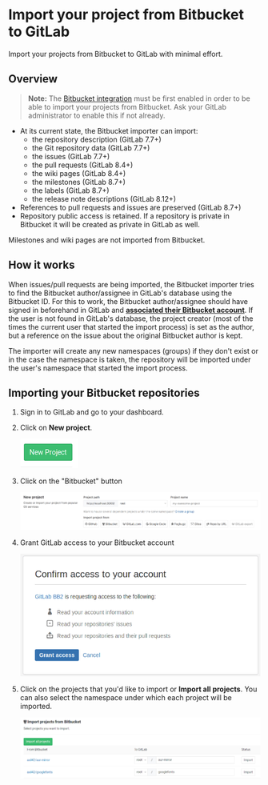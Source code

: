 # Import your project from Bitbucket to GitLab

Import your projects from Bitbucket to GitLab with minimal effort.

## Overview

>**Note:**
The [Bitbucket integration][bb-import] must be first enabled in order to be
able to import your projects from Bitbucket. Ask your GitLab administrator
to enable this if not already.

- At its current state, the Bitbucket importer can import:
  - the repository description (GitLab 7.7+)
  - the Git repository data (GitLab 7.7+)
  - the issues (GitLab 7.7+)
  - the pull requests (GitLab 8.4+)
  - the wiki pages (GitLab 8.4+)
  - the milestones (GitLab 8.7+)
  - the labels (GitLab 8.7+)
  - the release note descriptions (GitLab 8.12+)
- References to pull requests and issues are preserved (GitLab 8.7+)
- Repository public access is retained. If a repository is private in Bitbucket
  it will be created as private in GitLab as well.

Milestones and wiki pages are not imported from Bitbucket.

## How it works

When issues/pull requests are being imported, the Bitbucket importer tries to find
the Bitbucket author/assignee in GitLab's database using the Bitbucket ID. For this
to work, the Bitbucket author/assignee should have signed in beforehand in GitLab
and [**associated their Bitbucket account**][social sign-in]. If the user is not
found in GitLab's database, the project creator (most of the times the current
user that started the import process) is set as the author, but a reference on
the issue about the original Bitbucket author is kept.

The importer will create any new namespaces (groups) if they don't exist or in
the case the namespace is taken, the repository will be imported under the user's
namespace that started the import process.

## Importing your Bitbucket repositories

1. Sign in to GitLab and go to your dashboard.
1. Click on **New project**.

    ![New project in GitLab](img/bitbucket_import_new_project.png)

1. Click on the "Bitbucket" button

    ![Bitbucket](img/import_projects_from_new_project_page.png)

1. Grant GitLab access to your Bitbucket account

    ![Grant access](img/bitbucket_import_grant_access.png)

1. Click on the projects that you'd like to import or **Import all projects**.
   You can also select the namespace under which each project will be
   imported.

    ![Import projects](img/bitbucket_import_select_project.png)

[bb-import]: ../../integration/bitbucket.md
[social sign-in]: ../../user/profile/account/social_sign_in.md
